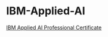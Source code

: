 # IBM-Applied-AI

[IBM Applied AI Professional Certificate](https://www.coursera.org/professional-certificates/applied-artifical-intelligence-ibm-watson-ai)
